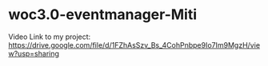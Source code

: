 # woc3.0-eventmanager-Miti

Video Link to my project: https://drive.google.com/file/d/1FZhAsSzv_Bs_4CohPnbpe9Io7Im9MgzH/view?usp=sharing
